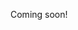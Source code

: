 Coming soon!

<!--
file:///home/taylor/Downloads/Continued%20Expressions%20&%20Fractions.pdf
https://en.wikipedia.org/wiki/Minkowski%27s_question-mark_function
https://en.wikipedia.org/wiki/Hermite%27s_problem
-->
